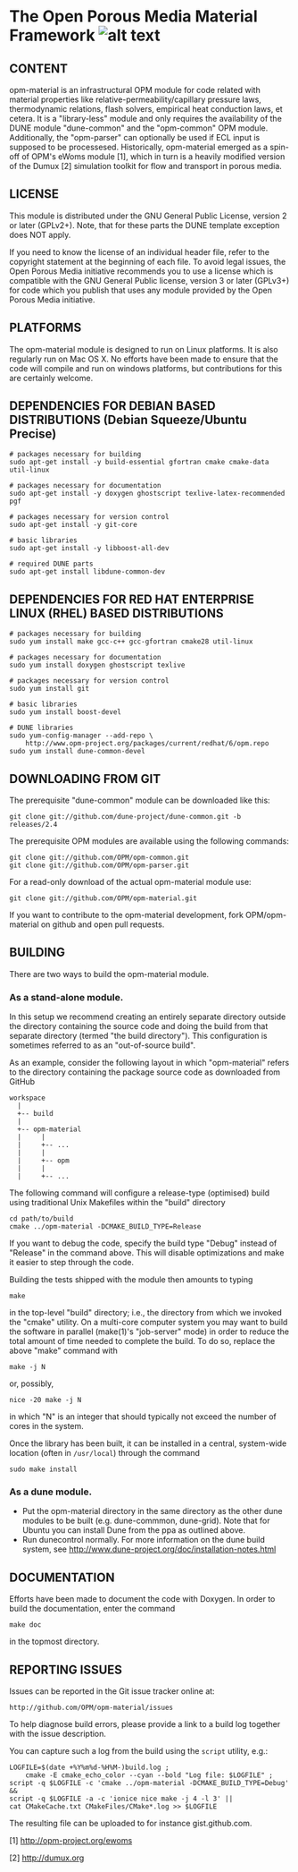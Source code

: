 The Open Porous Media Material Framework ![alt text](https://travis-ci.org/OPM/opm-material.svg?branch=master "TravisCI Build Status")
========================================

CONTENT
-------

opm-material is an infrastructural OPM module for code related with
material properties like relative-permeability/capillary pressure
laws, thermodynamic relations, flash solvers, empirical heat
conduction laws, et cetera. It is a "library-less" module and only
requires the availability of the DUNE module "dune-common" and the 
"opm-common" OPM module. Additionally, the "opm-parser" can optionally
be used if ECL input is supposed to be processesed. Historically,
opm-material emerged as a spin-off of OPM's eWoms module [1], which in
turn is a heavily modified version of the Dumux [2] simulation toolkit
for flow and transport in porous media.

LICENSE
-------

This module is distributed under the GNU General Public License,
version 2 or later (GPLv2+). Note, that for these parts the DUNE
template exception does NOT apply.

If you need to know the license of an individual header file, refer to
the copyright statement at the beginning of each file. To avoid legal
issues, the Open Porous Media initiative recommends you to use a
license which is compatible with the GNU General Public license,
version 3 or later (GPLv3+) for code which you publish that uses any
module provided by the Open Porous Media initiative.

PLATFORMS
---------

The opm-material module is designed to run on Linux platforms. It is
also regularly run on Mac OS X. No efforts have been made to ensure
that the code will compile and run on windows platforms, but
contributions for this are certainly welcome.


DEPENDENCIES FOR DEBIAN BASED DISTRIBUTIONS (Debian Squeeze/Ubuntu Precise)
---------------------------------------------------------------------------

```
# packages necessary for building
sudo apt-get install -y build-essential gfortran cmake cmake-data util-linux

# packages necessary for documentation
sudo apt-get install -y doxygen ghostscript texlive-latex-recommended pgf

# packages necessary for version control
sudo apt-get install -y git-core

# basic libraries
sudo apt-get install -y libboost-all-dev

# required DUNE parts
sudo apt-get install libdune-common-dev
```

DEPENDENCIES FOR RED HAT ENTERPRISE LINUX (RHEL) BASED DISTRIBUTIONS
--------------------------------------------------------------------

```
# packages necessary for building
sudo yum install make gcc-c++ gcc-gfortran cmake28 util-linux

# packages necessary for documentation
sudo yum install doxygen ghostscript texlive

# packages necessary for version control
sudo yum install git

# basic libraries
sudo yum install boost-devel

# DUNE libraries
sudo yum-config-manager --add-repo \
    http://www.opm-project.org/packages/current/redhat/6/opm.repo
sudo yum install dune-common-devel
```

DOWNLOADING FROM GIT
--------------------

The prerequisite "dune-common" module can be downloaded like this:

```
git clone git://github.com/dune-project/dune-common.git -b releases/2.4
```

The prerequisite OPM modules are available using the following commands:

```
git clone git://github.com/OPM/opm-common.git
git clone git://github.com/OPM/opm-parser.git
```

For a read-only download of the actual opm-material module use:

```
git clone git://github.com/OPM/opm-material.git
```

If you want to contribute to the opm-material development, fork
OPM/opm-material on github and open pull requests.

BUILDING
--------

There are two ways to build the opm-material module.

### As a stand-alone module.
In this setup we recommend creating an entirely separate directory
outside the directory containing the source code and doing the build
from that separate directory (termed "the build directory").  This
configuration is sometimes referred to as an "out-of-source build".

As an example, consider the following layout in which "opm-material" refers
to the directory containing the package source code as downloaded from
GitHub

    workspace
      |
      +-- build
      |
      +-- opm-material
      |     |
      |     +-- ...
      |     |
      |     +-- opm
      |     |
      |     +-- ...

The following command will configure a release-type (optimised) build using traditional
Unix Makefiles within the "build" directory

    cd path/to/build
    cmake ../opm-material -DCMAKE_BUILD_TYPE=Release

If you want to debug the code, specify the build type "Debug" instead of "Release" in
the command above. This will disable optimizations and make it easier to step through
the code.

Building the tests shipped with the module then amounts to typing

    make

in the top-level "build" directory; i.e., the directory from which we
invoked the "cmake" utility.  On a multi-core computer system you may
want to build the software in parallel (make(1)'s "job-server" mode) in
order to reduce the total amount of time needed to complete the build.
To do so, replace the above "make" command with

    make -j N

or, possibly,

    nice -20 make -j N

in which "N" is an integer that should typically not exceed the number
of cores in the system.

Once the library has been built, it can be installed in a central,
system-wide location (often in `/usr/local`) through the command

    sudo make install


### As a dune module.
 - Put the opm-material directory in the same directory as the other
   dune modules to be built (e.g. dune-commmon, dune-grid). Note that
   for Ubuntu you can install Dune from the ppa as outlined above.
 - Run dunecontrol normally. For more information on the dune build
   system, see http://www.dune-project.org/doc/installation-notes.html


DOCUMENTATION
-------------

Efforts have been made to document the code with Doxygen.
In order to build the documentation, enter the command

    make doc

in the topmost directory.


REPORTING ISSUES
----------------

Issues can be reported in the Git issue tracker online at:

    http://github.com/OPM/opm-material/issues

To help diagnose build errors, please provide a link to a build log together
with the issue description.

You can capture such a log from the build using the `script` utility, e.g.:

    LOGFILE=$(date +%Y%m%d-%H%M-)build.log ;
        cmake -E cmake_echo_color --cyan --bold "Log file: $LOGFILE" ;
    script -q $LOGFILE -c 'cmake ../opm-material -DCMAKE_BUILD_TYPE=Debug' &&
    script -q $LOGFILE -a -c 'ionice nice make -j 4 -l 3' ||
    cat CMakeCache.txt CMakeFiles/CMake*.log >> $LOGFILE

The resulting file can be uploaded to for instance gist.github.com.

[1] http://opm-project.org/ewoms

[2] http://dumux.org
